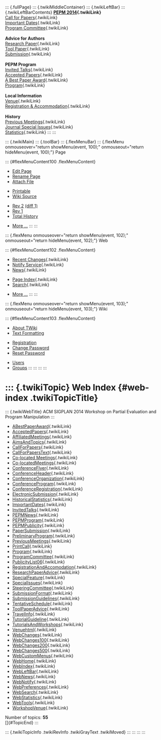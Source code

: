 ::: {.fullPage}
::: {.twikiMiddleContainer}
::: {.twikiLeftBar}
::: {.twikiLeftBarContents}
**[PEPM 2014](WebHome){.twikiLink}**\
[Call for Papers](CallForPapers){.twikiLink}\
[Important Dates](ImportantDates){.twikiLink}\
[Program Committee](ProgramCommittee){.twikiLink}\
\
**Advice for Authors**\
[Research Paper](ResearchPaperAdvice){.twikiLink}\
[Tool Paper](ToolPaperAdvice){.twikiLink}\
[Submission](PaperSubmission){.twikiLink}\
\
**PEPM Program**\
[Invited Talks](InvitedTalks){.twikiLink}\
[Accepted Papers](AcceptedPapers){.twikiLink}\
[A Best Paper Award](ABestPaperAward){.twikiLink}\
[Program](Program){.twikiLink}\
\
**Local Information**\
[Venue](WorkshopVenue){.twikiLink}\
[Registration & Accommodation](RegistrationAndAccomodation){.twikiLink}\
\
**History**\
[Previous Meetings](PreviousMeetings){.twikiLink}\
[Journal Special Issues](SpecialIssues){.twikiLink}\
[Statistics](HistoricalStatistics){.twikiLink}
:::
:::

::: {.twikiMain}
::: {.toolBar}
::: {.flexMenuBar}
::: {.flexMenu onmouseover="return showMenu(event, 100);" onmouseout="return hideMenu(event, 100);"}
Page

::: {#flexMenuContent100 .flexMenuContent}
-   [Edit
    Page](http://www.program-transformation.org/edit/PEPM14/WebIndex?t=1536827690)
-   [Rename
    Page](http://www.program-transformation.org/rename/PEPM14/WebIndex)
-   [Attach
    File](http://www.program-transformation.org/attach/PEPM14/WebIndex)

<!-- -->

-   [Printable](http://www.program-transformation.org/view/PEPM14/WebIndex?skin=print.pattern)
-   [Wiki
    Source](http://www.program-transformation.org/view/PEPM14/WebIndex?skin=text&raw=on&contenttype=text/plain)

<!-- -->

-   [Rev
    2](http://www.program-transformation.org/view/PEPM14/WebIndex?rev=1.2)
    [(diff 1)](http://www.program-transformation.org/rdiff/PEPM14/WebIndex?rev1=1.2&rev2=1.1)
-   [Rev
    1](http://www.program-transformation.org/view/PEPM14/WebIndex?rev=1.1)
-   [Total
    History](http://www.program-transformation.org/rdiff/PEPM14/WebIndex)

<!-- -->

-   [More
    \...](http://www.program-transformation.org/oops/PEPM14/WebIndex?template=oopsmore&param1=1.2&param2=1.2)
:::
:::

::: {.flexMenu onmouseover="return showMenu(event, 102);" onmouseout="return hideMenu(event, 102);"}
Web

::: {#flexMenuContent102 .flexMenuContent}
-   [Recent Changes](WebChanges){.twikiLink}
-   [Notify Service](WebNotify){.twikiLink}
-   [News](WebNews){.twikiLink}

<!-- -->

-   [Page Index](WebIndex){.twikiLink}
-   [Search](WebSearch){.twikiLink}

<!-- -->

-   [More
    \...](http://www.program-transformation.org/oops/PEPM14/WebIndex?template=oopsmore&param1=1.2&param2=1.2)
:::
:::

::: {.flexMenu onmouseover="return showMenu(event, 103);" onmouseout="return hideMenu(event, 103);"}
Wiki

::: {#flexMenuContent103 .flexMenuContent}
-   [About
    TWiki](http://www.program-transformation.org/view/TWiki/WebHome)
-   [Text
    Formatting](http://www.program-transformation.org/view/TWiki/TextFormattingRules)

<!-- -->

-   [Registration](http://www.program-transformation.org/view/TWiki/TWikiRegistration)
-   [Change
    Password](http://www.program-transformation.org/view/TWiki/ChangePassword)
-   [Reset
    Password](http://www.program-transformation.org/view/TWiki/ResetPassword)

<!-- -->

-   [Users](http://www.program-transformation.org/view/Main/TWikiUsers)
-   [Groups](http://www.program-transformation.org/view/Main/TWikiGroups)
:::
:::
:::
:::

::: {.twikiTopic}
Web Index {#web-index .twikiTopicTitle}
=========

::: {.twikiWebTitle}
ACM SIGPLAN 2014 Workshop on Partial Evaluation and Program Manipulation
:::

-   [ABestPaperAward](ABestPaperAward){.twikiLink}
-   [AcceptedPapers](AcceptedPapers){.twikiLink}
-   [AffiliatedMeetings](AffiliatedMeetings){.twikiLink}
-   [AimsAndTopics](AimsAndTopics){.twikiLink}
-   [CallForPapers](CallForPapers){.twikiLink}
-   [CallForPapersText](CallForPapersText){.twikiLink}
-   [Co-located Meetings](Co-locatedMeetings){.twikiLink}
-   [Co-locatedMeetings](Co-locatedMeetings){.twikiLink}
-   [ConferenceFlyer](ConferenceFlyer){.twikiLink}
-   [ConferenceHeader](ConferenceHeader){.twikiLink}
-   [ConferenceOrganization](ConferenceOrganization){.twikiLink}
-   [ConferenceProgram](ConferenceProgram){.twikiLink}
-   [ConferenceRegistration](ConferenceRegistration){.twikiLink}
-   [ElectronicSubmission](ElectronicSubmission){.twikiLink}
-   [HistoricalStatistics](HistoricalStatistics){.twikiLink}
-   [ImportantDates](ImportantDates){.twikiLink}
-   [InvitedTalks](InvitedTalks){.twikiLink}
-   [PEPMNews](PEPMNews){.twikiLink}
-   [PEPMProgram](PEPMProgram){.twikiLink}
-   [PEPMPublicity](PEPMPublicity){.twikiLink}
-   [PaperSubmission](PaperSubmission){.twikiLink}
-   [PreliminaryProgram](PreliminaryProgram){.twikiLink}
-   [PreviousMeetings](PreviousMeetings){.twikiLink}
-   [PrintCall](PrintCall){.twikiLink}
-   [Program](Program){.twikiLink}
-   [ProgramCommittee](ProgramCommittee){.twikiLink}
-   [PublicityList06](PublicityList06){.twikiLink}
-   [RegistrationAndAccomodation](RegistrationAndAccomodation){.twikiLink}
-   [ResearchPaperAdvice](ResearchPaperAdvice){.twikiLink}
-   [SpecialFeature](SpecialFeature){.twikiLink}
-   [SpecialIssues](SpecialIssues){.twikiLink}
-   [SteeringCommittee](SteeringCommittee){.twikiLink}
-   [SubmissionFormat](SubmissionFormat){.twikiLink}
-   [SubmissionGuidelines](SubmissionGuidelines){.twikiLink}
-   [TentativeSchedule](TentativeSchedule){.twikiLink}
-   [ToolPaperAdvice](ToolPaperAdvice){.twikiLink}
-   [TravelInfo](TravelInfo){.twikiLink}
-   [TutorialGuideline](TutorialGuideline){.twikiLink}
-   [TutorialsAndWorkshops](TutorialsAndWorkshops){.twikiLink}
-   [Venuehtml](Venuehtml){.twikiLink}
-   [WebChanges](WebChanges){.twikiLink}
-   [WebChanges100](WebChanges100){.twikiLink}
-   [WebChanges200](WebChanges200){.twikiLink}
-   [WebChanges500](WebChanges500){.twikiLink}
-   [WebCustomMenus](WebCustomMenus){.twikiLink}
-   [WebHome](WebHome){.twikiLink}
-   [WebIndex](WebIndex){.twikiLink}
-   [WebLeftBar](WebLeftBar){.twikiLink}
-   [WebNews](WebNews){.twikiLink}
-   [WebNotify](WebNotify){.twikiLink}
-   [WebPreferences](WebPreferences){.twikiLink}
-   [WebSearch](WebSearch){.twikiLink}
-   [WebStatistics](WebStatistics){.twikiLink}
-   [WebTools](WebTools){.twikiLink}
-   [WorkshopVenue](WorkshopVenue){.twikiLink}

Number of topics: **55**\
[]{#TopicEnd}
:::

::: {.twikiTopicInfo .twikiRevInfo .twikiGrayText .twikiMoved}
:::
:::
:::
:::
